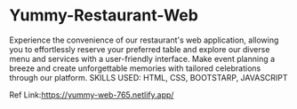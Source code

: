 # Yummy-Restaurant-Web
Experience the convenience of our restaurant's web application, allowing you to effortlessly reserve your preferred table and explore our diverse menu and services with a user-friendly interface. Make event planning a breeze and create unforgettable memories with tailored celebrations through our platform.
SKILLS USED:
HTML,
CSS,
BOOTSTARP,
JAVASCRIPT

Ref Link:https://yummy-web-765.netlify.app/
